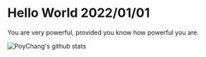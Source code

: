 # Hello World 2022/01/01

You are very powerful, provided you know how powerful you are.

![PoyChang's github stats](https://github-readme-stats.vercel.app/api?username=poychang&show_icons=true&theme=dracula)
